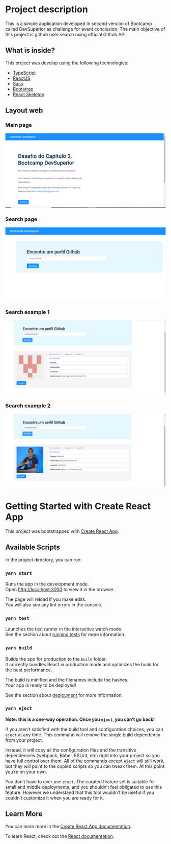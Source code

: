 # Project description 
 This is a simple application developed in second version of Bootcamp called DevSuperior as challenge for event conclusion. The main objective of this project is github user search using official Github API.

## What is inside?

This project was develop using the following technologies:

- [TypeScript](https://www.typescriptlang.org/)
- [ReactJS](https://reactjs.org/)
- [Sass](https://sass-lang.com/)
- [Bootstrap](https://getbootstrap.com/)
- [React Skeleton](https://skeletonreact.com/)

## Layout web

### Main page
![Main Page](https://github.com/JoaoOtavioSegantini/assets/blob/main/raw/bootdev/2021-07-10%20185931.png)

### Search page
![Search Page](https://github.com/JoaoOtavioSegantini/assets/blob/main/raw/bootdev/2021-07-10-gitsearch.png)

### Search example 1
![Result Example 1](https://github.com/JoaoOtavioSegantini/assets/blob/main/raw/bootdev/Captura%20de%20tela%202021-07-10result1.png)

### Search example 2
![Result Example 2](https://github.com/JoaoOtavioSegantini/assets/blob/main/raw/bootdev/Captura%20de%20tela%202021-07-10result3.png)


# Getting Started with Create React App

This project was bootstrapped with [Create React App](https://github.com/facebook/create-react-app).

## Available Scripts

In the project directory, you can run:

### `yarn start`

Runs the app in the development mode.\
Open [http://localhost:3000](http://localhost:3000) to view it in the browser.

The page will reload if you make edits.\
You will also see any lint errors in the console.

### `yarn test`

Launches the test runner in the interactive watch mode.\
See the section about [running tests](https://facebook.github.io/create-react-app/docs/running-tests) for more information.

### `yarn build`

Builds the app for production to the `build` folder.\
It correctly bundles React in production mode and optimizes the build for the best performance.

The build is minified and the filenames include the hashes.\
Your app is ready to be deployed!

See the section about [deployment](https://facebook.github.io/create-react-app/docs/deployment) for more information.

### `yarn eject`

**Note: this is a one-way operation. Once you `eject`, you can’t go back!**

If you aren’t satisfied with the build tool and configuration choices, you can `eject` at any time. This command will remove the single build dependency from your project.

Instead, it will copy all the configuration files and the transitive dependencies (webpack, Babel, ESLint, etc) right into your project so you have full control over them. All of the commands except `eject` will still work, but they will point to the copied scripts so you can tweak them. At this point you’re on your own.

You don’t have to ever use `eject`. The curated feature set is suitable for small and middle deployments, and you shouldn’t feel obligated to use this feature. However we understand that this tool wouldn’t be useful if you couldn’t customize it when you are ready for it.

## Learn More

You can learn more in the [Create React App documentation](https://facebook.github.io/create-react-app/docs/getting-started).

To learn React, check out the [React documentation](https://reactjs.org/).

